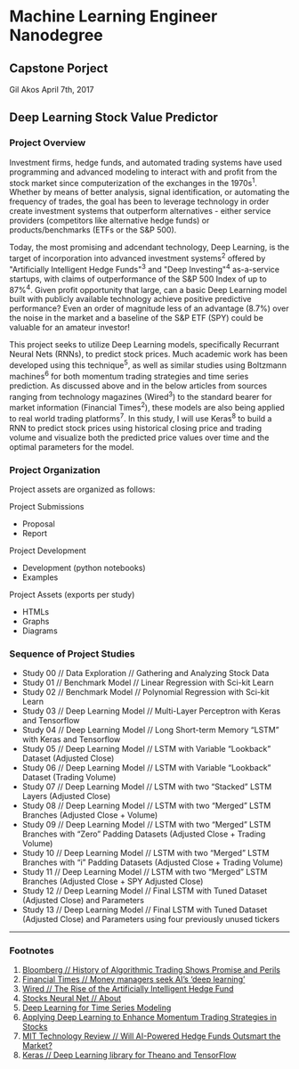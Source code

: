# Machine Learning Engineer Nanodegree
## Capstone Porject
Gil Akos 
April 7th, 2017

## Deep Learning Stock Value Predictor

### Project Overview

Investment firms, hedge funds, and automated trading systems have used programming and advanced modeling to interact with and profit from the stock market since computerization of the exchanges in the 1970s<sup>1</sup>.  Whether by means of better analysis, signal identification, or automating the frequency of trades, the goal has been to leverage technology in order create investment systems that outperform alternatives - either  service providers (competitors like alternative hedge funds) or products/benchmarks (ETFs or the S&P 500). 

Today, the most promising and adcendant technology, Deep Learning, is the target of incorporation into advanced investment systems<sup>2</sup> offered by "Artificially Intelligent Hedge Funds"<sup>3</sup> and "Deep Investing"<sup>4</sup> as-a-service startups, with claims of outperformance of the S&P 500 Index of up to 87%<sup>4</sup>. Given profit opportunity that large, can a basic Deep Learning model built with publicly available technology achieve positive predictive performance? Even an order of magnitude less of an advantage (8.7%) over the noise in the  market and a baseline of the S&P ETF (SPY) could be valuable for an amateur investor!

This project seeks to utilize Deep Learning models, specifically Recurrant Neural Nets (RNNs), to predict stock prices. Much academic work has been developed using this technique<sup>5</sup>, as well as similar studies using Boltzmann machines<sup>6</sup> for both momentum trading strategies and time series prediction. As discussed above and in the below articles from sources ranging from technology magazines (Wired<sup>3</sup>) to the standard bearer for market information (Financial Times<sup>2</sup>), these models are also being applied to real world trading platforms<sup>7</sup>. In this study, I will use Keras<sup>8</sup> to build a RNN to predict stock prices using historical closing price and trading volume and visualize both the predicted price values over time and the optimal parameters for the model.

### Project Organization
Project assets are organized as follows:

Project Submissions
- Proposal
- Report

Project Development
- Development (python notebooks)
- Examples

Project Assets (exports per study)
- HTMLs
- Graphs
- Diagrams

### Sequence of Project Studies
- Study 00 // Data Exploration // Gathering and Analyzing Stock Data
- Study 01 // Benchmark Model // Linear Regression with Sci-kit Learn
- Study 02 // Benchmark Model // Polynomial Regression with Sci-kit Learn
- Study 03 // Deep Learning Model // Multi-Layer Perceptron with Keras and Tensorflow
- Study 04 // Deep Learning Model // Long Short-term Memory “LSTM” with Keras and Tensorflow
- Study 05 // Deep Learning Model // LSTM with Variable “Lookback” Dataset (Adjusted Close)
- Study 06 // Deep Learning Model // LSTM with Variable “Lookback” Dataset (Trading Volume)
- Study 07 // Deep Learning Model // LSTM with two “Stacked” LSTM Layers (Adjusted Close)
- Study 08 // Deep Learning Model // LSTM with two “Merged” LSTM Branches (Adjusted Close + Volume)
- Study 09 // Deep Learning Model // LSTM with two “Merged” LSTM Branches with “Zero” Padding Datasets (Adjusted Close + Trading Volume)
- Study 10 // Deep Learning Model // LSTM with two “Merged” LSTM Branches with “i” Padding Datasets (Adjusted Close + Trading Volume)
- Study 11 // Deep Learning Model // LSTM with two “Merged” LSTM Branches (Adjusted Close + SPY Adjusted Close)
- Study 12 // Deep Learning Model // Final LSTM with Tuned Dataset (Adjusted Close) and Parameters
- Study 13 // Deep Learning Model // Final LSTM with Tuned Dataset (Adjusted Close) and Parameters using four previously unused tickers

-----------

### Footnotes
1. [Bloomberg // History of Algorithmic Trading Shows Promise and Perils](https://www.bloomberg.com/view/articles/2012-08-08/history-of-algorithmic-trading-shows-promise-and-perils)
2. [Financial Times // Money managers seek AI’s ‘deep learning’](https://www.ft.com/content/9278d1b6-1e02-11e6-b286-cddde55ca122)
3. [Wired // The Rise of the Artificially Intelligent Hedge Fund](https://www.wired.com/2016/01/the-rise-of-the-artificially-intelligent-hedge-fund/)
4. [Stocks Neural Net // About](https://stocksneural.net/about)
5. [Deep Learning for Time Series Modeling](http://cs229.stanford.edu/proj2012/BussetiOsbandWong-DeepLearningForTimeSeriesModeling.pdf)
6. [Applying Deep Learning to Enhance Momentum Trading Strategies in Stocks](http://cs229.stanford.edu/proj2013/TakeuchiLee-ApplyingDeepLearningToEnhanceMomentumTradingStrategiesInStocks.pdf)
7. [MIT Technology Review // Will AI-Powered Hedge Funds Outsmart the Market?](https://www.technologyreview.com/s/600695/will-ai-powered-hedge-funds-outsmart-the-market/)
8. [Keras // Deep Learning library for Theano and TensorFlow](https://keras.io)